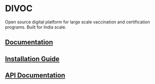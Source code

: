 # DIVOC
Open source digital platform for large scale vaccination and certification programs. Built for India scale.

## [Documentation](https://bharat-dpi.github.io/DIVOC/)

## [Installation Guide](https://bharat-dpi.github.io/DIVOC/user-docs)

## [API Documentation](https://bharat-dpi.github.io/DIVOC/developer-docs)
